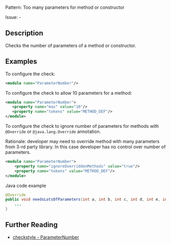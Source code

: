Pattern: Too many parameters for method or constructor

Issue: -

## Description

Checks the number of parameters of a method or constructor. 

## Examples

To configure the check: 


```xml
<module name="ParameterNumber"/>
```
        

To configure the check to allow 10 parameters for a method: 


```xml
<module name="ParameterNumber">
   <property name="max" value="10"/>
   <property name="tokens" value="METHOD_DEF"/>
</module>
```
        

To configure the check to ignore number of parameters for methods with `@Override` or `@java.lang.Override` annotation. 

Rationale: developer may need to override method with many parameters from 3-rd party library. In this case developer has no control over number of parameters. 


```xml
<module name="ParameterNumber">
    <property name="ignoreOverriddenMethods" value="true"/>
    <property name="tokens" value="METHOD_DEF"/>
</module>
```
 

Java code example 


```java
@Override
public void needsLotsOfParameters(int a, int b, int c, int d, int e, int f, int g, int h) {
    ...
}
```

## Further Reading

* [checkstyle - ParameterNumber](https://checkstyle.sourceforge.io/checks/sizes/parameternumber.html#ParameterNumber)
